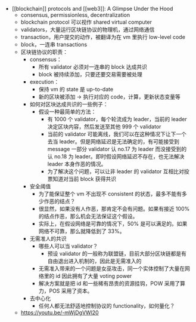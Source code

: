 - [[blockchain]] protocols and [[web3]]: A Glimpse Under the Hood
	- consensus, permissionless, decentralization
	- blockchain protocol 可以视作 shared virtual computer
	- validators，大量运行区块链协议的物理机，通过网络通信
	- transaction，用户提交的动作，被翻译为在 vm 里执行 low-level code
	- block，一连串 transactions
	- 区块链协议的职责：
		- consensus：
			- 所有 validator 必须对一连串的 block 达成共识
			- block 被持续添加，只要还要交易需要被处理
		- execution：
			- 保持 vm 的 state 是 up-to-date
			- 新的区块被添加 -> 执行对应的 code，计算，更新状态变量等
		- 如何对区块达成共识的一些例子：
			- 假设一种最简单的方法：
				- 有 1000 个 validator，每个轮流成为 leader，当前的 leader 决定区块内容，然后发送至其他 999 个 validator
				- 当前的 validator 可能离线，我们可以在这种情况下让下一个去当 leader。但是网络延迟是无法确定的，有可能接受到 message 一部分 validator 认 no.17 为 leader 而没接受到的认 no.18 为 leader。即时假设网络延迟不存在，也无法解决 leader 本身作恶的情况。
				- 为了解决这个问题，可以让非 leader 的 validator 互相比对投票知道对当前 block 获得共识
		- 安全阈值
			- 为了能保证整个 vm 不出现不 consistent 的状态，最多不能有多少作恶的结点？
			- 很显然，如果没有人作恶，那肯定不会有问题。如果有接近 100% 的结点作恶，那么机会无法保证这个假设。
			- 实际上，在假设网络是可靠的情况下，50% 是可以满足的。如果网络不可靠，那么就降低到了 33%。
		- 无需准人的共识
			- 哪些人可以当 validator？
				- 预设 validator 的一般称为联盟链，目前大部分区块链都是有自由退出进入机制的，因此是无需准入的
			- 无需准入带来的一个问题是女巫攻击，同一个实体控制了大量在网络里的 id 因此拥有了大量 voting power
			- 解决方案就是把 id 和一些稀有昂贵的资源挂钩，POW 采用了算力，POS 采用了资本。
		- 去中心化
			- 任何人都无法舒适地控制协议的 functionality，如何量化？
	- https://youtu.be/-mWjDgVWl20